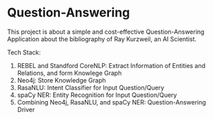 # Question-Answering
This project is about a simple and cost-effective Question-Answering Application about the bibliography of Ray Kurzweil, an AI Scientist. 

Tech Stack:
1. REBEL and Standford CoreNLP: Extract Information of Entities and Relations, and form Knowlege Graph
2. Neo4j: Store Knowledge Graph
3. RasaNLU: Intent Classifier for Input Question/Query
4. spaCy NER: Entity Recognition for Input Question/Query
5. Combining Neo4j, RasaNLU, and spaCy NER: Question-Answering Driver
